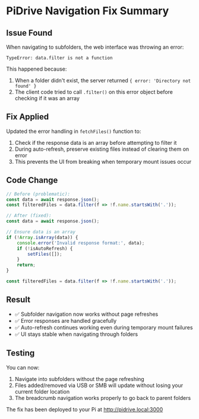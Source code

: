# PiDrive Navigation Fix Summary

## Issue Found
When navigating to subfolders, the web interface was throwing an error:
```
TypeError: data.filter is not a function
```

This happened because:
1. When a folder didn't exist, the server returned `{ error: 'Directory not found' }`
2. The client code tried to call `.filter()` on this error object before checking if it was an array

## Fix Applied
Updated the error handling in `fetchFiles()` function to:
1. Check if the response data is an array before attempting to filter it
2. During auto-refresh, preserve existing files instead of clearing them on error
3. This prevents the UI from breaking when temporary mount issues occur

## Code Change
```javascript
// Before (problematic):
const data = await response.json();
const filteredFiles = data.filter(f => !f.name.startsWith('.'));

// After (fixed):
const data = await response.json();

// Ensure data is an array
if (!Array.isArray(data)) {
    console.error('Invalid response format:', data);
    if (!isAutoRefresh) {
        setFiles([]);
    }
    return;
}

const filteredFiles = data.filter(f => !f.name.startsWith('.'));
```

## Result
- ✅ Subfolder navigation now works without page refreshes
- ✅ Error responses are handled gracefully
- ✅ Auto-refresh continues working even during temporary mount failures
- ✅ UI stays stable when navigating through folders

## Testing
You can now:
1. Navigate into subfolders without the page refreshing
2. Files added/removed via USB or SMB will update without losing your current folder location
3. The breadcrumb navigation works properly to go back to parent folders

The fix has been deployed to your Pi at http://pidrive.local:3000
